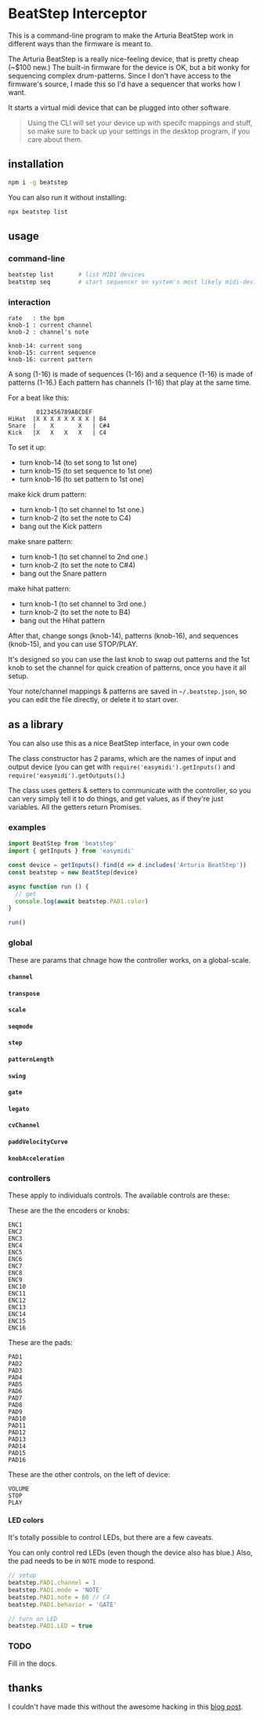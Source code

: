# BeatStep Interceptor

This is a command-line program to make the Arturia BeatStep work in different ways than the firmware is meant to.

The Arturia BeatStep is a really nice-feeling device, that is pretty cheap (~$100 new.) The built-in firmware for the device is OK, but a bit wonky for sequencing complex drum-patterns. Since I don't have access to the firmware's source, I made this so I'd have a sequencer that works how I want.

It starts a virtual midi device that can be plugged into other software.

> Using the CLI will set your device up with specifc mappings and stuff, so make sure to back up your settings in the desktop program, if you care about them.

## installation

```bash
npm i -g beatstep
```

You can also run it without installing:

```bash
npx beatstep list
```

## usage

### command-line

```bash
beatstep list       # list MIDI devices
beatstep seq        # start sequencer on system's most likely midi-device
```

### interaction

```
rate   : the bpm
knob-1 : current channel
knob-2 : channel's note

knob-14: current song
knob-15: current sequence
knob-16: current pattern
```

A song (1-16) is made of sequences (1-16) and a sequence (1-16) is made of patterns (1-16.) Each pattern has channels (1-16) that play at the same time.

For a beat like this:

```
        0123456789ABCDEF
HiHat  |X X X X X X X X | B4
Snare  |    X       X   | C#4
Kick   |X   X   X   X   | C4
```

To set it up:

* turn knob-14 (to set song to 1st one)
* turn knob-15 (to set sequence to 1st one)
* turn knob-16 (to set pattern to 1st one)

make kick drum pattern:

* turn knob-1 (to set channel to 1st one.)
* turn knob-2 (to set the note to C4)
* bang out the Kick pattern

make snare pattern:

* turn knob-1 (to set channel to 2nd one.)
* turn knob-2 (to set the note to C#4)
* bang out the Snare pattern

make hihat pattern:

* turn knob-1 (to set channel to 3rd one.)
* turn knob-2 (to set the note to B4)
* bang out the Hihat pattern

After that, change songs (knob-14), patterns (knob-16), and sequences (knob-15), and you can use STOP/PLAY.

It's designed so you can use the last knob to swap out patterns and the 1st knob to set the channel for quick creation of patterns, once you have it all setup.

Your note/channel mappings & patterns are saved in `~/.beatstep.json`, so you can edit the file directly, or delete it to start over.


## as a library

You can also use this as a nice BeatStep interface, in your own code

The class constructor has 2 params, which are the names of input and output device (you can get with `require('easymidi').getInputs()` and `require('easymidi').getOutputs()`.)

The class uses getters & setters to communicate with the controller, so you can very simply tell it to do things, and get values, as if they're just variables. All the getters return Promises.

### examples

```js
import BeatStep from 'beatstep'
import { getInputs } from 'easymidi'

const device = getInputs().find(d => d.includes('Arturia BeatStep'))
const beatstep = new BeatStep(device)

async function run () {
  // get 
  console.log(await beatstep.PAD1.color)
}

run()
```

### global

These are params that chnage how the controller works, on a global-scale.


#### `channel`

#### `transpose`

#### `scale`

#### `seqmode`

#### `step`

#### `patternLength`

#### `swing`

#### `gate`

#### `legato`

#### `cvChannel`

#### `paddVelocityCurve`

#### `knobAcceleration`


### controllers

These apply to individuals controls. The available controls are these:

These are the the encoders or knobs:
```
ENC1
ENC2
ENC3
ENC4
ENC5
ENC6
ENC7
ENC8
ENC9
ENC10
ENC11
ENC12
ENC13
ENC14
ENC15
ENC16
```

These are the pads:
```
PAD1
PAD2
PAD3
PAD4
PAD5
PAD6
PAD7
PAD8
PAD9
PAD10
PAD11
PAD12
PAD13
PAD14
PAD15
PAD16
```

These are the other controls, on the left of device:
```
VOLUME
STOP
PLAY
```

#### LED colors

It's totally possible to control LEDs, but there are a few caveats.

You can only control red LEDs (even though the device also has blue.) Also, the pad needs to be in `NOTE` mode to respond.

```js
// setup
beatstep.PAD1.channel = 1
beatstep.PAD1.mode = 'NOTE'
beatstep.PAD1.note = 60 // C4
beatstep.PAD1.behavior = 'GATE'

// turn on LED
beatstep.PAD1.LED = true
```


### TODO

Fill in the docs.

## thanks

I couldn't have made this without the awesome hacking in this [blog post](https://www.untergeek.de/2014/11/taming-arturias-beatstep-sysex-codes-for-programming-via-ipad/).